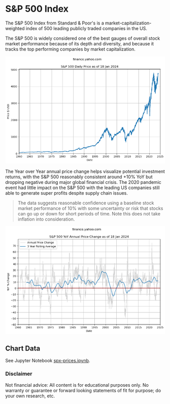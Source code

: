 # S&P 500 Index

The S&P 500 Index from Standard & Poor's is a market-capitalization-weighted index of 500 leading publicly traded companies in the US. 

The S&P 500 is widely considered one of the best gauges of overall stock market performance because of its depth and diversity, and because it tracks the top performing companies by market capitalization.

![SPX History](images/spx-history.png)

The Year over Year annual price change helps visualize potential investment returns, with the S&P 500 reasonably consistent around +10% YoY but dropping negative during major global financial crisis. The 2020 pandemic event had little impact on the S&P 500 with the leading US companies still able to generate super profits despite supply chain issues.

> The data suggests reasonable confidence using a baseline stock market performance of 10% with some uncertainty or risk that stocks can go up or down for short periods of time. Note this does not take inflation into consideration.

![SPX YoY](images/spx-yoy.png)

## Chart Data

See Jupyter Notebook [spx-prices.ipynb](../notebooks/spx-prices.ipynb).

### Disclaimer

Not financial advice: All content is for educational purposes only. No warranty or guarantee or forward looking statements of fit for purpose; do your own research, etc.